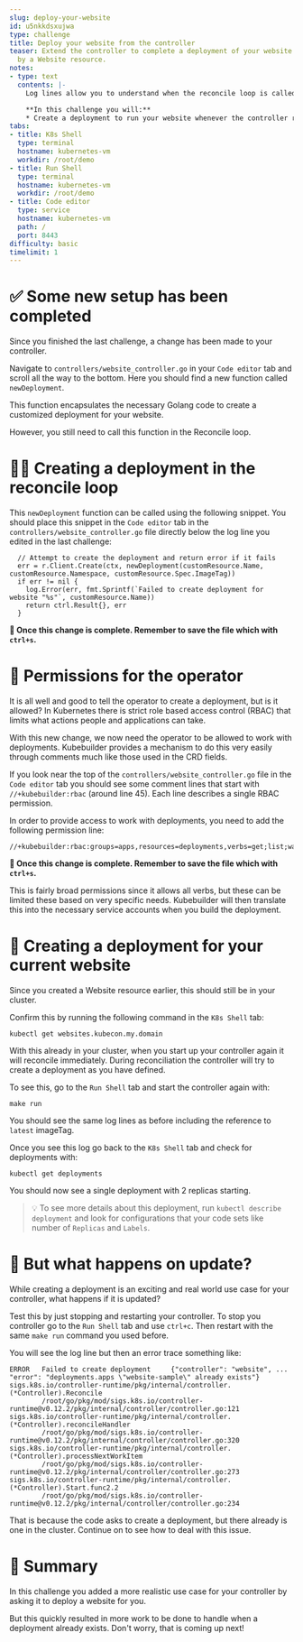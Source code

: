 ```yaml
---
slug: deploy-your-website
id: u5nkkdsxujwa
type: challenge
title: Deploy your website from the controller
teaser: Extend the controller to complete a deployment of your website as customized
  by a Website resource.
notes:
- type: text
  contents: |-
    Log lines allow you to understand when the reconcile loop is called, but now it is time to use your operator to actually operate an application.

    **In this challenge you will:**
    * Create a deployment to run your website whenever the controller reconciles
tabs:
- title: K8s Shell
  type: terminal
  hostname: kubernetes-vm
  workdir: /root/demo
- title: Run Shell
  type: terminal
  hostname: kubernetes-vm
  workdir: /root/demo
- title: Code editor
  type: service
  hostname: kubernetes-vm
  path: /
  port: 8443
difficulty: basic
timelimit: 1
---
```


✅ Some new setup has been completed
==============

Since you finished the last challenge, a change has been made to your controller.

Navigate to `controllers/website_controller.go` in your `Code editor` tab and scroll all the way to the bottom. Here you should find a new function called `newDeployment`.

This function encapsulates the necessary Golang code to create a customized deployment for your website.

However, you still need to call this function in the Reconcile loop.

✍🏾 Creating a deployment in the reconcile loop
==============

This `newDeployment` function can be called using the following snippet. You should place this snippet in the `Code editor` tab in the `controllers/website_controller.go` file directly below the log line you edited in the last challenge:
```
  // Attempt to create the deployment and return error if it fails
  err = r.Client.Create(ctx, newDeployment(customResource.Name, customResource.Namespace, customResource.Spec.ImageTag))
  if err != nil {
    log.Error(err, fmt.Sprintf(`Failed to create deployment for website "%s"`, customResource.Name))
    return ctrl.Result{}, err
  }
```

**💾 Once this change is complete. Remember to save the file which with `ctrl+s`.**

🛂 Permissions for the operator
==============

It is all well and good to tell the operator to create a deployment, but is it allowed? In Kubernetes there is strict role based access control (RBAC) that limits what actions people and applications can take.

With this new change, we now need the operator to be allowed to work with deployments. Kubebuilder provides a mechanism to do this very easily through comments much like those used in the CRD fields.

If you look near the top of the `controllers/website_controller.go` file in the `Code editor` tab you should see some comment lines that start with `//+kubebuilder:rbac` (around line 45). Each line describes a single RBAC permission.

In order to provide access to work with deployments, you need to add the following permission line:
```
//+kubebuilder:rbac:groups=apps,resources=deployments,verbs=get;list;watch;create;update;patch;delete
```

**💾 Once this change is complete. Remember to save the file which with `ctrl+s`.**

This is fairly broad permissions since it allows all verbs, but these can be limited these based on very specific needs. Kubebuilder will then translate this into the necessary service accounts when you build the deployment.

🧞 Creating a deployment for your current website
==============

Since you created a Website resource earlier, this should still be in your cluster.

Confirm this by running the following command in the `K8s Shell` tab:
```
kubectl get websites.kubecon.my.domain
```

With this already in your cluster, when you start up your controller again it will reconcile immediately. During reconciliation the controller will try to create a deployment as you have defined.

To see this, go to the `Run Shell` tab and start the controller again with:
```
make run
```

You should see the same log lines as before including the reference to `latest` imageTag.

Once you see this log go back to the `K8s Shell` tab and check for deployments with:
```
kubectl get deployments
```

You should now see a single deployment with 2 replicas starting.

> 💡 To see more details about this deployment, run `kubectl describe deployment` and look for configurations that your code sets like number of `Replicas` and `Labels`.

🧨 But what happens on update?
==============

While creating a deployment is an exciting and real world use case for your controller, what happens if it is updated?

Test this by just stopping and restarting your controller. To stop you controller go to the `Run Shell` tab and use `ctrl+c`. Then restart with the same `make run` command you used before.

You will see the log line but then an error trace something like:

```
ERROR   Failed to create deployment     {"controller": "website", ... "error": "deployments.apps \"website-sample\" already exists"}
sigs.k8s.io/controller-runtime/pkg/internal/controller.(*Controller).Reconcile
        /root/go/pkg/mod/sigs.k8s.io/controller-runtime@v0.12.2/pkg/internal/controller/controller.go:121
sigs.k8s.io/controller-runtime/pkg/internal/controller.(*Controller).reconcileHandler
        /root/go/pkg/mod/sigs.k8s.io/controller-runtime@v0.12.2/pkg/internal/controller/controller.go:320
sigs.k8s.io/controller-runtime/pkg/internal/controller.(*Controller).processNextWorkItem
        /root/go/pkg/mod/sigs.k8s.io/controller-runtime@v0.12.2/pkg/internal/controller/controller.go:273
sigs.k8s.io/controller-runtime/pkg/internal/controller.(*Controller).Start.func2.2
        /root/go/pkg/mod/sigs.k8s.io/controller-runtime@v0.12.2/pkg/internal/controller/controller.go:234
```

That is because the code asks to create a deployment, but there already is one in the cluster. Continue on to see how to deal with this issue.


📕 Summary
==============

In this challenge you added a more realistic use case for your controller by asking it to deploy a website for you.

But this quickly resulted in more work to be done to handle when a deployment already exists. Don't worry, that is coming up next!
